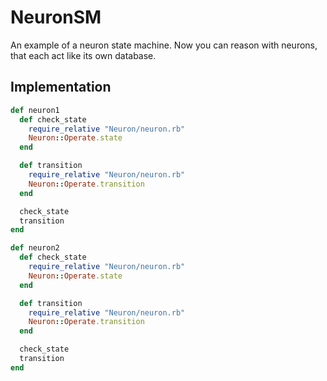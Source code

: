 # NeuronSM
An example of a neuron state machine. Now you can reason with neurons, that each act like its own database.

## Implementation
~~~ruby
def neuron1
  def check_state
    require_relative "Neuron/neuron.rb"
    Neuron::Operate.state
  end

  def transition
    require_relative "Neuron/neuron.rb"
    Neuron::Operate.transition
  end

  check_state
  transition
end

def neuron2
  def check_state
    require_relative "Neuron/neuron.rb"
    Neuron::Operate.state
  end

  def transition
    require_relative "Neuron/neuron.rb"
    Neuron::Operate.transition
  end

  check_state
  transition
end
~~~
